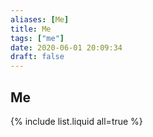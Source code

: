 ```yaml
---
aliases: [Me]
title: Me
tags: ["me"]
date: 2020-06-01 20:09:34
draft: false
---
```


## Me

{% include list.liquid all=true %}
